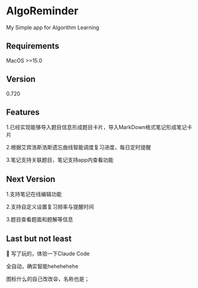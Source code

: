 # AlgoReminder
My Simple app for Algorithm Learning
## Requirements
MacOS >=15.0
## Version
0.720
## Features
1.已经实现能够导入题目信息形成题目卡片，导入MarkDown格式笔记形成笔记卡片 

2.根据艾宾浩斯浩斯遗忘曲线智能调度复习进度，每日定时提醒

3.笔记支持关联题目，笔记支持app内查看功能
## Next Version
1.支持笔记在线编辑功能

2.支持自定义设置复习频率与提醒时间

3.题目查看题面和题解等信息

## Last but not least
🥲 写了玩的，体验一下Claude Code

全自动，确实智能hehehehehe

图标什么的自己改改😩，名称也是；

